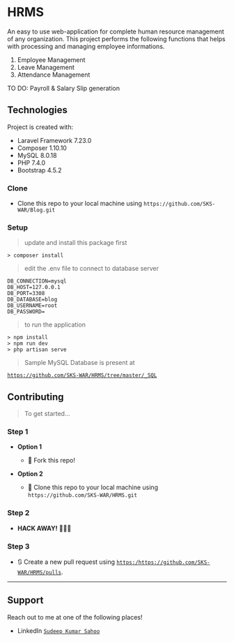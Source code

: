 # HRMS
An easy to use web-application for complete human resource management of any
organization.
This project performs the following functions that helps with processing and managing
employee informations.
1. Employee Management
2. Leave Management
3. Attendance Management

TO DO: Payroll &amp; Salary Slip generation

## Technologies
Project is created with:
* Laravel Framework 7.23.0
* Composer 1.10.10
* MySQL 8.0.18
* PHP 7.4.0
* Bootstrap 4.5.2
 

### Clone

- Clone this repo to your local machine using `https://github.com/SKS-WAR/Blog.git`

### Setup

> update and install this package first

```shell
> composer install
```
>edit the .env file to connect to database server
```
DB_CONNECTION=mysql
DB_HOST=127.0.0.1
DB_PORT=3308
DB_DATABASE=blog
DB_USERNAME=root
DB_PASSWORD=
```

> to run the application

```shell
> npm install
> npm run dev
> php artisan serve
```

> Sample MySQL Database is present at

<a href="https://github.com/SKS-WAR/HRMS/tree/master/_SQL" target="_blank">`https://github.com/SKS-WAR/HRMS/tree/master/_SQL`</a>



## Contributing
> To get started...

### Step 1

- **Option 1**
    - 🍴 Fork this repo!

- **Option 2**
    - 👯 Clone this repo to your local machine using `https://github.com/SKS-WAR/HRMS.git`

### Step 2

- **HACK AWAY!** 🔨🔨🔨

### Step 3

- 🔃 Create a new pull request using <a href="https://github.com/SKS-WAR/HRMS/pulls" target="_blank">`https:/https://github.com/SKS-WAR/HRMS/pulls`</a>.

---

## Support

Reach out to me at one of the following places!

- LinkedIn <a href="https://www.linkedin.com/in/sudeepkumarsahoo/" target="_blank">`Sudeep Kumar Sahoo`</a>

